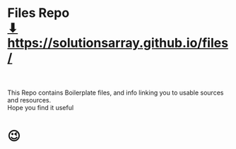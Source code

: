 # Files Repo <br> <a href="https://solutionsarray.github.io/files/" target="_blank">⬇</a> <br> <a href="https://solutionsarray.github.io/files/" target="_blank">https://solutionsarray.github.io/files/</a>
<br><br>
This Repo contains Boilerplate files, and info linking you to usable sources and resources.
<br> 
Hope you find it useful <h1>😉</h1>

